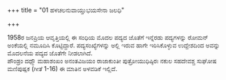 +++
title = "01 ಹಳಚಲನುವಾಯ್ತುಭಯಸೇನಾ ಜಲಧಿ"

+++
  
1958ರ ಜನಪ್ರಿಯ ಆವೃತ್ತಿಯಲ್ಲಿ ಈ ಸಂಧಿಯ ಮೊದಲ ಪದ್ಯದ ಜೊತೆಗೆ ಇನ್ನೆರಡು ಪದ್ಯಗಳನ್ನು ರೋಮನ್ ಅಂಕೆಯಲ್ಲಿ ನಮೂದಿಸಿ ಕೊಟ್ಟಿದ್ದಾರೆ. ಪದ್ಯಸಂಖ್ಯೆಗಳನ್ನು ಅಲ್ಲಿ ಇರುವ ಹಾಗೇ ಇರಿಸಿಕೊಳ್ಳುವ ಉದ್ದೇಶದಿಂದ ಅವನ್ನು ಮೊದಲನೆಯ ಪದ್ಯದ ಜೊತೆಗೇ ನೀಡಲಾಗಿದೆ.  
ಪೌಂಡ್ರಂ ದಧ್ಮೌ ಮಹಾಶಂಖಂ ಅನಂತವಿಜಯಂ ರಾಜಾಕುಂತೀ ಪುತ್ರೋಯುಧಿಷ್ಠಿರಃ ನಕುಲ ಸಹದೇವಶ್ಚ ಸುಘೋಷ ಮಣಿಪುಷ್ಪಕ (ಗೀತೆ 1-16) ಈ ಮಾತಿನ ಅಳವಡಿಕೆ ಇಲ್ಲಿದೆ.